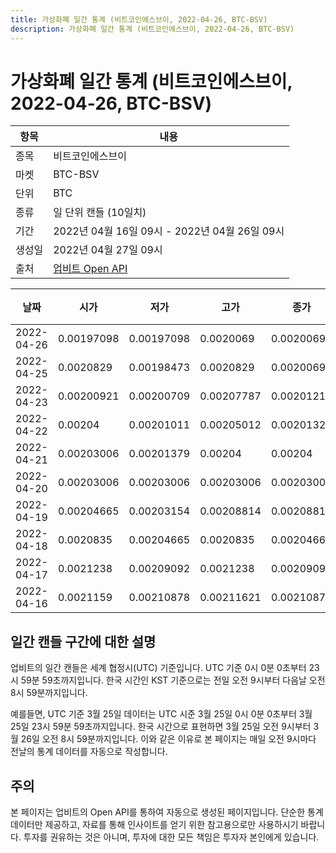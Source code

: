 ```yaml
---
title: 가상화폐 일간 통계 (비트코인에스브이, 2022-04-26, BTC-BSV)
description: 가상화폐 일간 통계 (비트코인에스브이, 2022-04-26, BTC-BSV)
---
```



가상화폐 일간 통계 (비트코인에스브이, 2022-04-26, BTC-BSV)
===

|항목|내용|
|--|--|
|종목|비트코인에스브이|
|마켓|BTC-BSV|
|단위|BTC|
|종류|일 단위 캔들 (10일치)|
|기간|2022년 04월 16일 09시 - 2022년 04월 26일 09시|
|생성일|2022년 04월 27일 09시|
|출처|[업비트 Open API](https://docs.upbit.com)|


|날짜|시가|저가|고가|종가|비고|
|--|--|--|--|--|--|
|2022-04-26|0.00197098|0.00197098|0.0020069|0.0020069|    |
|2022-04-25|0.0020829|0.00198473|0.0020829|0.0020069|    |
|2022-04-23|0.00200921|0.00200709|0.00207787|0.00201218|    |
|2022-04-22|0.00204|0.00201011|0.00205012|0.00201327|    |
|2022-04-21|0.00203006|0.00201379|0.00204|0.00204|    |
|2022-04-20|0.00203006|0.00203006|0.00203006|0.00203006|    |
|2022-04-19|0.00204665|0.00203154|0.00208814|0.00208814|    |
|2022-04-18|0.0020835|0.00204665|0.0020835|0.00204665|    |
|2022-04-17|0.0021238|0.00209092|0.0021238|0.00209092|    |
|2022-04-16|0.0021159|0.00210878|0.00211621|0.00210879|    |


일간 캔들 구간에 대한 설명
---


업비트의 일간 캔들은 세계 협정시(UTC) 기준입니다. 
UTC 기준 0시 0분 0초부터 23시 59분 59초까지입니다. 
한국 시간인 KST 기준으로는 전일 오전 9시부터 다음날 오전 8시 59분까지입니다. 


예를들면, UTC 기준 3월 25일 데이터는 UTC 시준 3월 25일 0시 0분 0초부터 3월 25일 23시 59분 59초까지입니다. 
한국 시간으로 표현하면 3월 25일 오전 9시부터 3월 26일 오전 8시 59분까지입니다. 
이와 같은 이유로 본 페이지는 매일 오전 9시마다 전날의 통계 데이터를 자동으로 작성합니다. 


주의
---


본 페이지는 업비트의 Open API를 통하여 자동으로 생성된 페이지입니다. 
단순한 통계 데이터만 제공하고, 자료를 통해 인사이트를 얻기 위한 참고용으로만 사용하시기 바랍니다. 
투자를 권유하는 것은 아니며, 투자에 대한 모든 책임은 투자자 본인에게 있습니다. 
